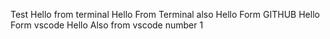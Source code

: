 Test Hello from terminal
Hello From Terminal also
Hello Form GITHUB
Hello Form vscode
Hello Also from vscode number 1